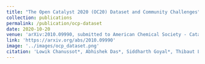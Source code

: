 ```yaml
---
title: "The Open Catalyst 2020 (OC20) Dataset and Community Challenges"
collection: publications
permalink: /publication/ocp-dataset
date: 2020-10-20
venue: 'arXiv:2010.09990, submitted to American Chemical Society - Catalysis'
link: 'https://arxiv.org/abs/2010.09990'
image: '../images/ocp_dataset.png'
citation: 'Lowik Chanussot*, Abhishek Das*, Siddharth Goyal*, Thibaut Lavril*, <b>Muhammed Shuaibi*</b>, Morgane Riviere, Kevin Tran, Javier Heras-Domingo, Caleb Ho, Weihua Hu, Aini Palizhati, Anuroop Sriram, Brandon Wood, Junwoong Yoon, Devi Parikh, C. Lawrence Zitnick, Zachary Ulissi: “The Open Catalyst 2020 (OC20) Dataset and Community Challenges”, 2020; arXiv:2010.09990.'
---
```

